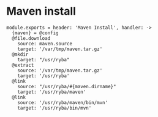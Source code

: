 
# Maven install

    module.exports = header: 'Maven Install', handler: ->
      {maven} = @config
      @file.download
        source: maven.source
        target: '/var/tmp/maven.tar.gz'
      @mkdir
        target: "/usr/ryba"
      @extract
        source: '/var/tmp/maven.tar.gz'
        target: '/usr/ryba'
      @link
        source: "/usr/ryba/#{maven.dirname}"
        target: '/usr/ryba/maven'
      @link
        source: '/usr/ryba/maven/bin/mvn'
        target: '/usr/ryba/bin/mvn'
